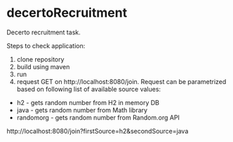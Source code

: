 # decertoRecruitment
Decerto recruitment task.

Steps to check application:
1. clone repository
2. build using maven
3. run
4. request GET on http://localhost:8080/join. Request can be parametrized based on following list of available source values:
- h2 - gets random number from H2 in memory DB
- java - gets random number from Math library
- randomorg - gets random number from Random.org API 

http://localhost:8080/join?firstSource=h2&secondSource=java